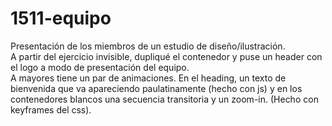 # 1511-equipo
Presentación de los miembros de un estudio de diseño/ilustración.<br>
A partir del ejercicio invisible, dupliqué el contenedor y puse un header con el logo a modo de presentación del equipo.<br>
A mayores tiene un par de animaciones. En el heading, un texto de bienvenida que va apareciendo paulatinamente (hecho con js) y en los contenedores blancos una secuencia transitoria y un zoom-in. (Hecho con keyframes del css).
